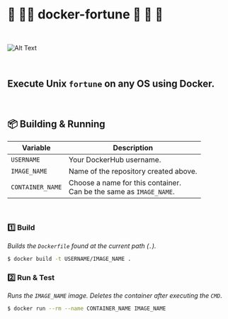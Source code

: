 

# 💫 💫💫 docker-fortune 💫 💫 💫

<br>

![Alt Text](https://media.giphy.com/media/3o72EXcdjfTVReW3QI/giphy.gif)

<br>

## Execute Unix `fortune` on any OS using Docker.

<br>

## 📦 Building & Running

| Variable | Description |
| -------- | ----------- |
| `USERNAME` | Your DockerHub username. |
| `IMAGE_NAME` | Name of the repository created above. |
| `CONTAINER_NAME` | Choose a name for this container.<br>Can be the same as `IMAGE_NAME`. |
<br>

### 1️⃣ Build

_Builds the `Dockerfile` found at the current path (`.`)._

```bash
$ docker build -t USERNAME/IMAGE_NAME .
```

### 2️⃣ Run & Test

_Runs the `IMAGE_NAME` image. Deletes the container after executing the `CMD`_.

```bash
$ docker run --rm --name CONTAINER_NAME IMAGE_NAME
```
